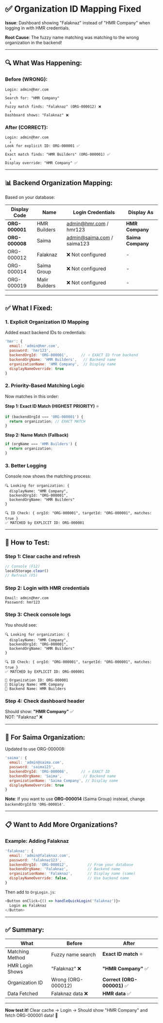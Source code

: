 # ✅ Organization ID Mapping Fixed

**Issue**: Dashboard showing "Falaknaz" instead of "HMR Company" when logging in with HMR credentials.

**Root Cause**: The fuzzy name matching was matching to the wrong organization in the backend!

---

## 🔍 **What Was Happening:**

### Before (WRONG):
```
Login: admin@hmr.com
  ↓
Search for: "HMR Company"
  ↓
Fuzzy match finds: "Falaknaz" (ORG-000012) ❌
  ↓
Dashboard shows: "Falaknaz" ❌
```

### After (CORRECT):
```
Login: admin@hmr.com
  ↓
Look for explicit ID: ORG-000001 ✅
  ↓
Exact match finds: "HMR Builders" (ORG-000001) ✅
  ↓
Display override: "HMR Company" ✅
```

---

## 📊 **Backend Organization Mapping:**

Based on your database:

| Display Code | Name | Login Credentials | Display As |
|-------------|------|------------------|------------|
| **ORG-000001** | HMR Builders | admin@hmr.com / hmr123 | **HMR Company** |
| **ORG-000008** | Saima | admin@saima.com / saima123 | **Saima Company** |
| ORG-000012 | Falaknaz | ❌ Not configured | - |
| ORG-000014 | Saima Group | ❌ Not configured | - |
| ORG-000019 | Malir Builders | ❌ Not configured | - |

---

## ✅ **What I Fixed:**

### 1. **Explicit Organization ID Mapping**

Added exact backend IDs to credentials:

```javascript
'hmr': {
  email: 'admin@hmr.com',
  password: 'hmr123',
  backendOrgId: 'ORG-000001',      // ⭐ EXACT ID from backend
  backendOrgName: 'HMR Builders',   // Backend name
  organizationName: 'HMR Company',  // Display name
  displayNameOverride: true
}
```

### 2. **Priority-Based Matching Logic**

Now matches in this order:

**Step 1: Exact ID Match (HIGHEST PRIORITY)** ⭐
```javascript
if (backendOrgId === 'ORG-000001') {
  return organization; // EXACT MATCH
}
```

**Step 2: Name Match (Fallback)**
```javascript
if (orgName === 'HMR Builders') {
  return organization;
}
```

### 3. **Better Logging**

Console now shows the matching process:
```
🔍 Looking for organization: {
  displayName: "HMR Company",
  backendOrgId: "ORG-000001",
  backendOrgName: "HMR Builders"
}

🔍 ID Check: { orgId: "ORG-000001", targetId: "ORG-000001", matches: true }
✅ MATCHED by EXPLICIT ID: ORG-000001
```

---

## 🧪 **How to Test:**

### **Step 1**: Clear cache and refresh
```javascript
// Console (F12)
localStorage.clear()
// Refresh (F5)
```

### **Step 2**: Login with HMR credentials
```
Email: admin@hmr.com
Password: hmr123
```

### **Step 3**: Check console logs
You should see:
```
🔍 Looking for organization: {
  displayName: "HMR Company",
  backendOrgId: "ORG-000001",
  backendOrgName: "HMR Builders"
}

🔍 ID Check: { orgId: "ORG-000001", targetId: "ORG-000001", matches: true }
✅ MATCHED by EXPLICIT ID: ORG-000001

📌 Organization ID: ORG-000001
📌 Display Name: HMR Company
📌 Backend Name: HMR Builders
```

### **Step 4**: Check dashboard header
Should show: **"HMR Company"** ✅  
NOT: "Falaknaz" ❌

---

## 🔄 **For Saima Organization:**

Updated to use ORG-000008:

```javascript
'saima': {
  email: 'admin@saima.com',
  password: 'saima123',
  backendOrgId: 'ORG-000008',      // ⭐ EXACT ID
  backendOrgName: 'Saima',          // Backend name
  organizationName: 'Saima Company', // Display name
  displayNameOverride: true
}
```

**Note**: If you want to use **ORG-000014** (Saima Group) instead, change `backendOrgId` to `'ORG-000014'`.

---

## 📋 **Want to Add More Organizations?**

### Example: Adding Falaknaz

```javascript
'falaknaz': {
  email: 'admin@falaknaz.com',
  password: 'falaknaz123',
  backendOrgId: 'ORG-000012',         // From your database
  backendOrgName: 'Falaknaz',         // Backend name
  organizationName: 'Falaknaz',       // Display name (same)
  displayNameOverride: false,         // Use backend name
}
```

Then add to `OrgLogin.js`:
```javascript
<Button onClick={() => handleQuickLogin('falaknaz')}>
  Login as Falaknaz
</Button>
```

---

## ✅ **Summary:**

| What | Before | After |
|------|--------|-------|
| Matching Method | Fuzzy name search | **Exact ID match** ⭐ |
| HMR Login Shows | "Falaknaz" ❌ | **"HMR Company"** ✅ |
| Organization ID | Wrong (ORG-000012) | **Correct (ORG-000001)** ✅ |
| Data Fetched | Falaknaz data ❌ | **HMR data** ✅ |

---

**Now test it!** Clear cache → Login → Should show "HMR Company" and fetch ORG-000001 data! 🚀


